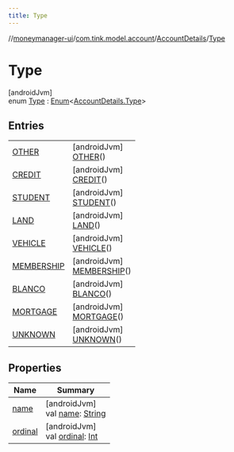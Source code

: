 ```yaml
---
title: Type
---
```

//[moneymanager-ui](../../../../index.html)/[com.tink.model.account](../../index.html)/[AccountDetails](../index.html)/[Type](index.html)



# Type



[androidJvm]\
enum [Type](index.html) : [Enum](https://kotlinlang.org/api/latest/jvm/stdlib/kotlin/-enum/index.html)&lt;[AccountDetails.Type](index.html)&gt;



## Entries


| | |
|---|---|
| [OTHER](-o-t-h-e-r/index.html) | [androidJvm]<br>[OTHER](-o-t-h-e-r/index.html)() |
| [CREDIT](-c-r-e-d-i-t/index.html) | [androidJvm]<br>[CREDIT](-c-r-e-d-i-t/index.html)() |
| [STUDENT](-s-t-u-d-e-n-t/index.html) | [androidJvm]<br>[STUDENT](-s-t-u-d-e-n-t/index.html)() |
| [LAND](-l-a-n-d/index.html) | [androidJvm]<br>[LAND](-l-a-n-d/index.html)() |
| [VEHICLE](-v-e-h-i-c-l-e/index.html) | [androidJvm]<br>[VEHICLE](-v-e-h-i-c-l-e/index.html)() |
| [MEMBERSHIP](-m-e-m-b-e-r-s-h-i-p/index.html) | [androidJvm]<br>[MEMBERSHIP](-m-e-m-b-e-r-s-h-i-p/index.html)() |
| [BLANCO](-b-l-a-n-c-o/index.html) | [androidJvm]<br>[BLANCO](-b-l-a-n-c-o/index.html)() |
| [MORTGAGE](-m-o-r-t-g-a-g-e/index.html) | [androidJvm]<br>[MORTGAGE](-m-o-r-t-g-a-g-e/index.html)() |
| [UNKNOWN](-u-n-k-n-o-w-n/index.html) | [androidJvm]<br>[UNKNOWN](-u-n-k-n-o-w-n/index.html)() |


## Properties


| Name | Summary |
|---|---|
| [name](../../../com.tink.service.network/-sdk-client/-t-i-n-k_-l-i-n-k/index.html#-372974862%2FProperties%2F1000845458) | [androidJvm]<br>val [name](../../../com.tink.service.network/-sdk-client/-t-i-n-k_-l-i-n-k/index.html#-372974862%2FProperties%2F1000845458): [String](https://kotlinlang.org/api/latest/jvm/stdlib/kotlin/-string/index.html) |
| [ordinal](../../../com.tink.service.network/-sdk-client/-t-i-n-k_-l-i-n-k/index.html#-739389684%2FProperties%2F1000845458) | [androidJvm]<br>val [ordinal](../../../com.tink.service.network/-sdk-client/-t-i-n-k_-l-i-n-k/index.html#-739389684%2FProperties%2F1000845458): [Int](https://kotlinlang.org/api/latest/jvm/stdlib/kotlin/-int/index.html) |


